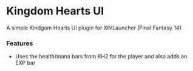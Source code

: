 # Kingdom Hearts UI
A simple Kindgom Hearts UI plugin for XIVLauncher (Final Fantasy 14)


### Features
* Uses the health/mana bars from KH2 for the player and also adds an EXP bar
